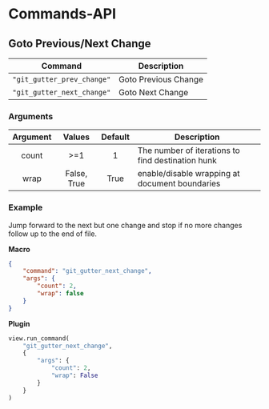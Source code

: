 # Commands-API

## Goto Previous/Next Change

 Command                   | Description
---------------------------|-------------
`"git_gutter_prev_change"` | Goto Previous Change
`"git_gutter_next_change"` | Goto Next Change


### Arguments

Argument | Values      | Default | Description
:-------:|:-----------:|:-------:|--------------------------------------
count    | >=1         |    1    | The number of iterations to find destination hunk
wrap     | False, True |  True   | enable/disable wrapping at document boundaries


### Example

Jump forward to the next but one change and stop if no more changes follow up to the end of file.

**Macro**

```JSON
{ 
    "command": "git_gutter_next_change", 
    "args": {
        "count": 2, 
        "wrap": false
    }
}
```

**Plugin**

```python
view.run_command(
    "git_gutter_next_change", 
    {
        "args": {
            "count": 2, 
            "wrap": False
        }
    }
)
```
